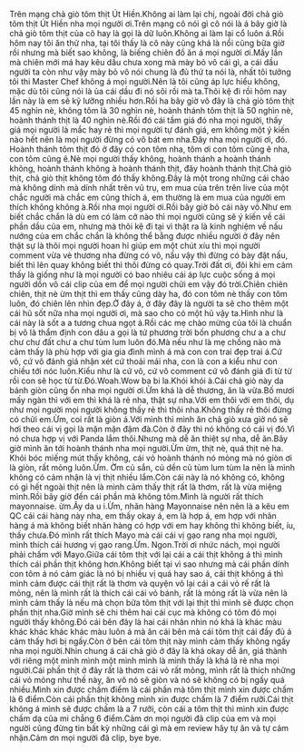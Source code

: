 Trên mạng chả giò tôm thịt Út Hiền.Không ai làm lại chị, ngoài đời chả giò tôm thịt Út Hiền nha mọi người ơi.Trên mạng cô nói gì cô nói là á bây giờ là chả giò tôm thịt của cô hay là gọi là dữ luôn.Không ai làm lại cổ luôn á.Rồi hôm nay tôi ăn thử nha, tại tôi thấy là cô này cũng khá là nổi cũng bữa giờ rồi nhưng mà biết sao không, là biếng chiên đồ ăn á mọi người ơi.Mấy lần mà chiên mới má hay kêu dầu chưa xong mà mày bỏ vô cái gì, a cái dầu người ta còn như vậy mày bỏ vô nói chung là đủ thứ ta nói là, nhất tôi tưởng tôi thi Master Chef không á mọi người.Nên là tôi cũng áp lực hiểu không, mặc dù tôi cũng nói là ủa cái dầu đi nó sôi rồi mà ta.Thôi kệ đi rồi hôm nay lần này là em sẽ kỹ lưỡng nhiều hơn.Rồi ha bây giờ vô đây là chả giò tôm thịt 45 nghìn nè, không tôm là 30 nghìn nè, hoành thánh tôm thịt là 50 nghìn nè, hoành thánh thịt là 40 nghìn nè.Rồi đó cái tầm giá đó nha mọi người, thấy giá mọi người là mắc hay rẻ thì mọi người tự đánh giá, em không một ý kiến nào hết nên là mọi người đừng có vô bát em nha.Đây nha mọi người ơi, đó. Hoành thánh tôm thịt đó ở đây có con tôm nha, tôm ơi con tôm cũng ê nha, con tôm cũng ê.Nè mọi người thấy không, hoành thánh a hoành thánh không, hoành thánh không à hoành thánh thịt, đây hoành thánh thịt.Chả giò thịt, chả giò thịt không tôm đó thấy không.Đây là một trong những cái chảo mà không dính mà dính nhất trên vũ trụ, em mua của trên trên live của một chắc người mà chắc em cũng thích á, em thường là em mua của người em thích không không à.Rồi nha mọi người ơi.Rồi bây giờ bỏ cái này vô.Như em biết chắc chắn là dù em có làm cở nào thì mọi người cũng sẽ ý kiến về cái phần dầu của em, nhưng mà thôi kệ đi tại vì thật ra là kinh nghiệm về nấu nướng của em chắc chắn là không thể bằng được nhiều người ở đây nên thật sự là thôi mọi người hoan hỉ giúp em một chút xíu thì mọi người comment vừa vẻ thương nha đừng có vô, nấu vậy thì đừng có bày đặt nấu, biết thì lên quay không biết thì thôi đừng có quay.Trời đất ơi, đôi khi em cảm thấy là giống như là mọi người có bao nhiêu cái áp lực cuộc sống á mọi người dồn vô cái clip của em để mọi người chửi em vậy đó trời.Chiên chiên chiên, thịt nè ừm thịt thì em thấy cũng dày ha, đó con tôm nè thấy con tôm luôn, đó chiên lên nhìn đẹp.Ở đây á, ở đây đây là người ta sẽ cho thêm một cái hũ sốt nữa nha mọi người ơi, mà sao cho có một hũ vậy ta.Hình như là cái này là sốt a a tương chua ngọt á.Rồi các mẹ chào mừng của tôi là chuẩn bị vô là thẩm định con dâu a gọi là tứ phương trời bốn phương chư a a chư chư chư đất chư a chư tùm lum luôn đó.Mà nếu như là mẹ chồng nào mà cảm thấy là phù hợp với gia gia đình mình á mà con con trai đẹp trai á.Cứ vô, cứ vô đánh giá nhận xét cứ thoải mái nha, con là con a kiểu như con chiều tới nóc luôn.Kiểu như là cứ vô, cứ vô comment cứ vô đánh giá đi từ từ rồi con sẽ học từ từ.Đó.Woah.Wow ba bi la.Khói khói à.Cái chả giò này da bánh giòn cũng ổn nha mọi người ơi.Ừm khá là dễ thương, ăn là vừa.Bố mươi mấy ngàn thì với em thì khá là rẻ nha, thật sự nha.Với em thôi với em thôi, dụ như mọi người mọi người không thấy rẻ thì thôi nha.Không thấy rẻ thôi đừng có chửi em.Ừm, coi rất là giòn á.Với mình thì mình ăn chả giò xưa giờ nó sẽ hơi theo cái vị gọi là mặn mặn đậm đà.Còn ở đây thì nó không có cái vị đó.Vì nó chưa hợp vị với Panda lắm thôi.Nhưng mà dễ ăn thiệt sự nha, dễ ăn.Bây giờ mình ăn tới hoành thánh nha mọi người.Ừm ừm, thịt nè, quá thịt nè ha. Khỏi bóc miếng mút thấy không, cái vỏ hoành thánh nó mỏng mà nó giòn ơi là giòn, rất mỏng luôn.Ừm. Ờm củ sắn, củ dền củ tùm lum tùm la nên là mình không có cảm nhận là vị thịt nhiều lắm.Còn cái này là nó không có, không có gì hết ngoài thịt nên là mình cảm thấy thịt rất là thơm, rất là vừa miệng mình.Rồi bây giờ đến cái phần mà không tôm.Mình là người rất thích mayonnaise. ừm.Ây da u i.Ừm, nhãn hàng Mayonnaise nên nên là a kêu em QC cái cái hàng này nha, em thấy okay á, em là hợp á, em hợp với nhãn hàng á mà không biết nhãn hàng có hợp với em hay không thì không biết, íu, thấy chưa.Đó mình rất thích Mayo mà cái cái vị gạo rang nha mọi người, mình thích cái hương vị gạo rang.Ừm. Ngon.Trời ơi nhức nách, mọi người phải chấm với Mayo.Giữa cái tôm thịt với lại cái a cái thịt không á thì mình thích cái phần thịt không hơn.Không biết tại vì sao nhưng mà cái phần dính con tôm á nó cảm giác là nó bị nhiều vị quá hay sao á, cái thịt không á thì mình cảm được cái thịt rất là thơm và quyện vô lại cái a cái vỏ rế rất là mỏng, nên là mình rất là thích cái cái vỏ bánh, rất là mỏng rất là vừa nên là mình cảm thấy là nếu mà chọn bữa tôm thịt với lại thịt thì mình sẽ được chọn phần thịt nha.Giờ mình sẽ chi thêm hai cái cục mà không có tôm đó mọi người thấy không.Đó cái bên đây là hai cái nhân nhìn nó khá là khác màu khác khác khác khác màu luôn á mà ăn cái bên mà cái tôm thịt cái đầy đủ á cảm thấy hơi bị ngấy.Còn ở bên cái tôm thịt này mình cảm thấy không ngấy nha mọi người.Nhìn chung á cái chả giò ở đây là khá okay dễ ăn, giá thành với riêng một mình mình một mình mình là mình thấy là khá là rẻ nha mọi người.Cái phần thịt ở đây rất là thơm cái vỏ rất mỏng, mình rất là thích những cái vỏ mỏng như thế này, ăn vô nó sẽ giòn và nó sẽ không có bị ngấy quá nhiều.Mình xin được chấm điểm là cái phần mà tôm thịt mình xin được chấm là 6 điểm.Còn cái phần thịt không mình xin được chấm là 7 điểm rưỡi.Cái thịt không á mình sẽ được chấm là a 7 rưỡi, còn cái a tôm thịt thì mình xin được chấm dạ của mi chẳng 6 điểm.Cảm ơn mọi người đã clip của em và mọi người cũng đừng tin bất kỳ những cái gì mà em review hãy tự ăn và tự cảm nhận.Cảm ơn mọi người đã clip, bye bye.
